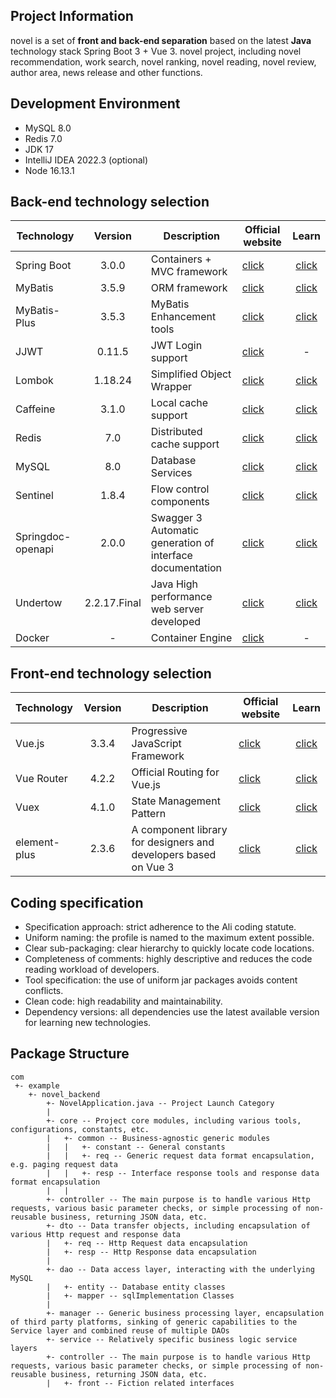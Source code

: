 ## Project Information

novel is a set of **front and back-end separation** based on the latest **Java** technology stack Spring Boot 3 + Vue 3.
novel project, including novel recommendation, work search, novel ranking, novel reading, novel review, author area, news release and other functions.

## Development Environment

- MySQL 8.0
- Redis 7.0
- JDK 17
- IntelliJ IDEA 2022.3 (optional)
- Node 16.13.1

## Back-end technology selection

| Technology            |   Version    | Description         | Official website                                                   |                                        Learn                                        |
|-------------------|:------------:|---------------------|------------------------------------------------------|:-----------------------------------------------------------------------------------:|
| Spring Boot       |    3.0.0     | Containers + MVC framework         | [click](https://spring.io/projects/spring-boot)      |        [click](https://docs.spring.io/spring-boot/docs/3.0.0/reference/html)        |
| MyBatis           |    3.5.9     | ORM framework              | [click](http://www.mybatis.org)                         |                [click](https://mybatis.org/mybatis-3/zh/index.html)                 |
| MyBatis-Plus      |    3.5.3     | MyBatis Enhancement tools        | [click](https://baomidou.com/)                          |                     [click](https://baomidou.com/pages/24112f/)                     |
| JJWT              |    0.11.5    | JWT Login support           | [click](https://github.com/jwtk/jjwt)                   |                                          -                                          |
| Lombok            |   1.18.24    | Simplified Object Wrapper            | [click](https://github.com/projectlombok/lombok)        |                   [click](https://projectlombok.org/features/all)                   |
| Caffeine          |    3.1.0     | Local cache support              | [click](https://github.com/ben-manes/caffeine)          |           [click](https://github.com/ben-manes/caffeine/wiki/Home-zh-CN)            |
| Redis             |     7.0      | Distributed cache support             | [click](https://redis.io)                               |                           [click](https://redis.io/docs)                            |
| MySQL             |     8.0      | Database Services               | [click](https://www.mysql.com)                          | [click](https://docs.oracle.com/en-us/iaas/mysql-database/doc/getting-started.html) |
| Sentinel          |    1.8.4     | Flow control components              | [click](https://github.com/alibaba/Sentinel)            |        [click](https://github.com/alibaba/Sentinel/wiki/%E4%B8%BB%E9%A1%B5)         |
| Springdoc-openapi |    2.0.0     | Swagger 3 Automatic generation of interface documentation  | [click](https://github.com/springdoc/springdoc-openapi) |                           [click](https://springdoc.org/)                           |
| Undertow          | 2.2.17.Final | Java High performance web server developed | [click](https://undertow.io)                            |                   [click](https://undertow.io/documentation.html)                   |
| Docker            |      -       | Container Engine              | [click](https://www.docker.com/)                        |                                          -                                          |


## Front-end technology selection

| Technology            |   Version    | Description         | Official website                                                   |                                        Learn                                        |
| :----------------- | :-----: | -------------------------- | --------------------------------------- | :-------------------------------------------------: |
| Vue.js        |  3.3.4  | Progressive JavaScript Framework | [click](https://vuejs.org)  |   [click](https://staging-cn.vuejs.org/guide/introduction.html)    |
| Vue Router            |  4.2.2  | Official Routing for Vue.js                    | [click](https://router.vuejs.org)                  | [click](https://router.vuejs.org/zh/guide/) |
| Vuex            |  4.1.0  | State Management Pattern         | [click](https://vuex.vuejs.org/)              |  [click](https://vuex.vuejs.org/guide/) |
| element-plus               | 2.3.6  | A component library for designers and developers based on Vue 3   | [click](https://element-plus.org)            |   [click](https://element-plus.org/zh-CN/guide/design.html)   |

## Coding specification

- Specification approach: strict adherence to the Ali coding statute.
- Uniform naming: the profile is named to the maximum extent possible.
- Clear sub-packaging: clear hierarchy to quickly locate code locations.
- Completeness of comments: highly descriptive and reduces the code reading workload of developers.
- Tool specification: the use of uniform jar packages avoids content conflicts.
- Clean code: high readability and maintainability.
- Dependency versions: all dependencies use the latest available version for learning new technologies.

## Package Structure

```
com
 +- example
    +- novel_backend
        +- NovelApplication.java -- Project Launch Category
        |
        +- core -- Project core modules, including various tools, configurations, constants, etc.
        |   +- common -- Business-agnostic generic modules
        |   |   +- constant -- General constants 
        |   |   +- req -- Generic request data format encapsulation, e.g. paging request data
        |   |   +- resp -- Interface response tools and response data format encapsulation
        |   |     
        +- controller -- The main purpose is to handle various Http requests, various basic parameter checks, or simple processing of non-reusable business, returning JSON data, etc.
        +- dto -- Data transfer objects, including encapsulation of various Http request and response data
        |   +- req -- Http Request data encapsulation
        |   +- resp -- Http Response data encapsulation
        |
        +- dao -- Data access layer, interacting with the underlying MySQL
        |   +- entity -- Database entity classes
        |   +- mapper -- sqlImplementation Classes
        |
        +- manager -- Generic business processing layer, encapsulation of third party platforms, sinking of generic capabilities to the Service layer and combined reuse of multiple DAOs
        +- service -- Relatively specific business logic service layers
        +- controller -- The main purpose is to handle various Http requests, various basic parameter checks, or simple processing of non-reusable business, returning JSON data, etc.
        |   +- front -- Fiction related interfaces


```
